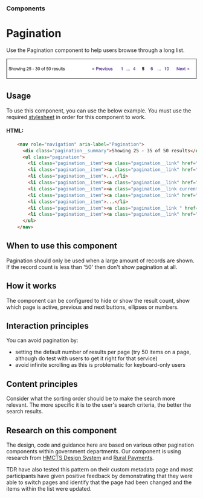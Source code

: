 ### Components
# Pagination
Use the Pagination component to help users browse through a long list.

![Pagination image](/images/pagination.png "pagination image")

## Usage
To use this component, you can use the below example. You must use the required [stylesheet](/components/pagination/styles.scss) in order for this component to work. 

#### HTML:
```html
    <nav role="navigation" aria-label="Pagination">
      <div class="pagination__summary">Showing 25 - 35 of 50 results</div>
      <ul class="pagination">
        <li class="pagination__item"><a class="pagination__link" href="#0" aria-label="Previous page"><span aria-hidden="true" role="presentation">&laquo;</span> Previous</a></li>
        <li class="pagination__item"><a class="pagination__link" href="#0" aria-current="true" aria-label="Page 1">1</a></li>
        <li class="pagination__item">...</li>
        <li class="pagination__item"><a class="pagination__link" href="#0" aria-label="Page 4">4</a></li>
        <li class="pagination__item"><a class="pagination__link current" href="#0" aria-label="Page 5, current page">5</a></li>
        <li class="pagination__item"><a class="pagination__link" href="#0" aria-label="Page 6">6</a></li>
        <li class="pagination__item">...</li>
        <li class="pagination__item"><a class="pagination__link " href="#0" aria-label="Page 10">10</a></li>
        <li class="pagination__item"><a class="pagination__link" href="#0" aria-label="Next page">Next <span aria-hidden="true" role="presentation">&raquo;</span></a></li>
      </ul>
    </nav>
```

## When to use this component
Pagination should only be used when a large amount of records are shown. If the record count is less than '50' then don't show pagination at all.

## How it works
The component can be configured to hide or show the result count, show which page is active, previous and next buttons, ellipses or numbers.

## Interaction principles
You can avoid pagination by:
- setting the default number of results per page (try 50 items on a page, although do test with users to get it right for that service)
- avoid infinite scrolling as this is problematic for keyboard-only users

## Content principles
Consider what the sorting order should be to make the search more relevant. The more specific it is to the user's search criteria, the better the search results.

## Research on this component
The design, code and guidance here are based on various other pagination components within government departments. Our component is using research from [HMCTS Design System](https://hmcts-design-system.herokuapp.com/components/pagination) and [Rural Payments](http://rural-payments-styleguide.herokuapp.com/pagination/).

TDR have also tested this pattern on their custom metadata page and most participants have given positive feedback by demonstrating that they were able to switch pages and identify that the page had been changed and the items within the list were updated.